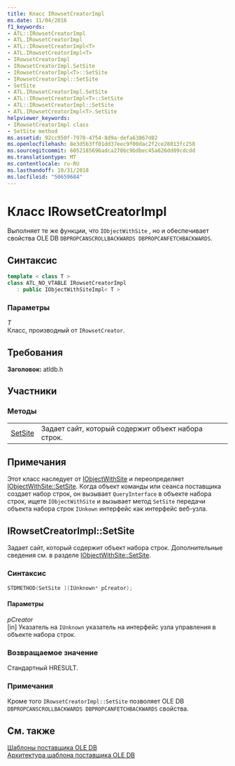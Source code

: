 ```yaml
---
title: Класс IRowsetCreatorImpl
ms.date: 11/04/2016
f1_keywords:
- ATL::IRowsetCreatorImpl
- ATL.IRowsetCreatorImpl
- ATL::IRowsetCreatorImpl<T>
- ATL.IRowsetCreatorImpl<T>
- IRowsetCreatorImpl
- IRowsetCreatorImpl.SetSite
- IRowsetCreatorImpl<T>::SetSite
- IRowsetCreatorImpl::SetSite
- SetSite
- ATL.IRowsetCreatorImpl.SetSite
- ATL::IRowsetCreatorImpl<T>::SetSite
- ATL::IRowsetCreatorImpl::SetSite
- ATL.IRowsetCreatorImpl<T>.SetSite
helpviewer_keywords:
- IRowsetCreatorImpl class
- SetSite method
ms.assetid: 92cc950f-7978-4754-8d9a-defa63867d82
ms.openlocfilehash: 8e3d5b3ff01dd37eec9f00dac2f2ce28013fc258
ms.sourcegitcommit: 6052185696adca270bc9bdbec45a626dd89cdcdd
ms.translationtype: MT
ms.contentlocale: ru-RU
ms.lasthandoff: 10/31/2018
ms.locfileid: "50659684"
---
```

# <a name="irowsetcreatorimpl-class"></a>Класс IRowsetCreatorImpl

Выполняет те же функции, что `IObjectWithSite` , но и обеспечивает свойства OLE DB `DBPROPCANSCROLLBACKWARDS DBPROPCANFETCHBACKWARDS`.

## <a name="syntax"></a>Синтаксис

```cpp
template < class T >
class ATL_NO_VTABLE IRowsetCreatorImpl
   : public IObjectWithSiteImpl< T >
```

### <a name="parameters"></a>Параметры

*T*<br/>
Класс, производный от `IRowsetCreator`.

## <a name="requirements"></a>Требования

**Заголовок:** atldb.h

## <a name="members"></a>Участники

### <a name="methods"></a>Методы

|||
|-|-|
|[SetSite](#setsite)|Задает сайт, который содержит объект набора строк.|

## <a name="remarks"></a>Примечания

Этот класс наследует от [IObjectWithSite](/windows/desktop/api/ocidl/nn-ocidl-iobjectwithsite) и переопределяет [IObjectWithSite::SetSite](/windows/desktop/api/ocidl/nf-ocidl-iobjectwithsite-setsite). Когда объект команды или сеанса поставщика создает набор строк, он вызывает `QueryInterface` в объекте набора строк, ищете `IObjectWithSite` и вызывает метод `SetSite` передачи объекта набора строк `IUnkown` интерфейс как интерфейс веб-узла.

## <a name="setsite"></a> IRowsetCreatorImpl::SetSite

Задает сайт, который содержит объект набора строк. Дополнительные сведения см. в разделе [IObjectWithSite::SetSite](/windows/desktop/api/ocidl/nf-ocidl-iobjectwithsite-setsite).

### <a name="syntax"></a>Синтаксис

```cpp
STDMETHOD(SetSite )(IUnknown* pCreator);
```

#### <a name="parameters"></a>Параметры

*pCreator*<br/>
[in] Указатель на `IUnknown` указатель на интерфейс узла управления в объекте набора строк.

### <a name="return-value"></a>Возвращаемое значение

Стандартный HRESULT.

### <a name="remarks"></a>Примечания

Кроме того `IRowsetCreatorImpl::SetSite` позволяет OLE DB `DBPROPCANSCROLLBACKWARDS DBPROPCANFETCHBACKWARDS` свойства.

## <a name="see-also"></a>См. также

[Шаблоны поставщика OLE DB](../../data/oledb/ole-db-provider-templates-cpp.md)<br/>
[Архитектура шаблона поставщика OLE DB](../../data/oledb/ole-db-provider-template-architecture.md)